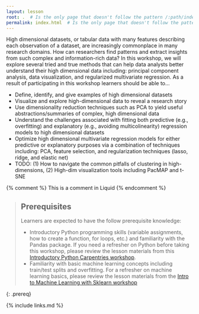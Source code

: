 ```yaml
---
layout: lesson
root: .  # Is the only page that doesn't follow the pattern /:path/index.html
permalink: index.html  # Is the only page that doesn't follow the pattern /:path/index.html
---
```

High dimensional datasets, or tabular data with many features describing each observation of a dataset, are increasingly commonplace in many research domains. How can researchers find patterns and extract insights from such complex and information-rich data? In this workshop, we will explore several tried and true methods that can help data analysts better understand their high dimensional data including: principal component analysis, data visualization, and regularized multivariate regression. As a result of participating in this workshop learners should be able to…
* Define, identify, and give examples of high dimensional datasets
* Visualize and explore high-dimensional data to reveal a research story
* Use dimensionality reduction techniques such as PCA to yield useful abstractions/summaries of complex, high dimensional data
* Understand the challenges associated with fitting both predictive (e.g., overfitting) and explanatory (e.g., avoiding multicolinearity) regression models to high dimensional datasets
* Optimize high dimensional multivariate regression models for either predictive or explanatory purposes via a combination of techniques including: PCA, feature selection, and regularization techniques (lasso, ridge, and elastic net)
* TODO: (1) How to navigate the common pitfalls of clustering in high-dimensions, (2) High-dim visualization tools including PacMAP and t-SNE


<!-- this is an html comment -->

{% comment %} This is a comment in Liquid {% endcomment %}

> ## Prerequisites
>
> Learners are expected to have the follow prerequisite knowledge:
> * Introductory Python programming skills (variable assignments, how to create a function, for loops, etc.) and familiarity with the Pandas package. If you need a refresher on Python before taking this workshop, please review the lesson materials from this [Introductory Python Carpentries workshop](https://swcarpentry.github.io/python-novice-inflammation/index.html).
> * Familiarity with basic machine learning concepts including train/test splits and overfitting. For a refresher on machine learning basics, please review the lesson materials from the [Intro to Machine Learning with Sklearn workshop](https://carpentries-incubator.github.io/machine-learning-novice-sklearn/)
> 
{: .prereq}

{% include links.md %}
